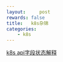 ```yaml
---
layout:     post
rewards: false
title:   k8s杂锦   
categories:
    - k8s
---
```


[k8s api字段状态解释](https://github.com/kubernetes/community/blob/master/contributors/devel/sig-architecture/api-conventions.md)
